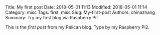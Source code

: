 Title: My first post
Date: 2018-05-01 11:13
Modified: 2018-05-01 11:14
Category: misc
Tags: first, misc
Slug: My-first-post
Authors: chinazhang
Summary: Try my first blog via Raspberry Pi!

This is the *first post* from my Pelican blog. Type by my Raspberry Pi2.
